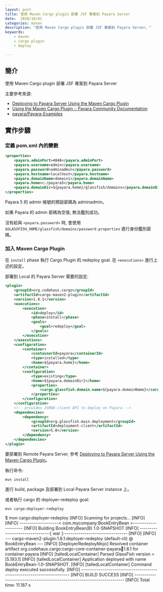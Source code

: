 ```yaml
---
layout: post
title: 使用 Maven Cargo plugin 部署 JSF 專案到 Payara Server
date:  2020/10/01
categories: maven
description: "使用 Maven Cargo plugin 部署 JSF 專案到 Payara Server。"
keywords:
    - maven
    - cargo plugin
    - deploy

---    
```

  
  
## 簡介

使用 Maven Cargo plugin 部署 JSF 專案到 Payara Server

主要參考來源:
- [Deploying to Payara Server Using the Maven Cargo Plugin](https://blog.payara.fish/deploying-to-payara-server-using-the-maven-cargo-plugin)
- [Using the Maven Cargo Plugin :: Payara Community Documentation](https://docs.payara.fish/community/docs/5.2020.4/documentation/user-guides/using-the-maven-cargo-plugin.html)
- [payara/Payara-Examples](https://github.com/payara/Payara-Examples/blob/master/ecosystem/payara-maven/pom.xml)

## 實作步驟

### 定義 pom.xml 內的變數

```xml
<properties>
    <payara.adminPort>4848</payara.adminPort>
    <payara.username>admin</payara.username>
    <payara.password>adminadmin</payara.password>
    <payara.hostname>localhost</payara.hostname>
    <payara.domainName>domain1</payara.domainName>
    <payara.home>c:/payara5</payara.home>
    <payara.domainDir>${payara.home}/glassfish/domains</payara.domainDir>
</properties>
```

Payara 5 的 admin 帳號的預設密碼為 adminadmin。

如果 Payara 的 admin 密碼為空值, 無法鑑別成功。

沒有給與 `<payara.password>` 時, 會使用 `$GLASSFISH_HOME/glassfish/domains/password.properties` 進行身份鑑別密碼。

### 加入 Maven Cargo Plugin


在 `install` phase 執行 Cargo Plugin 的 redeploy goal. 在 `<executions>` 進行上述的設定。

部署到 Local 的 Payara Server 需要的設定:
```xml
<plugin>
    <groupId>org.codehaus.cargo</groupId>
    <artifactId>cargo-maven2-plugin</artifactId>
    <version>1.8.1</version>
    <executions>
        <execution>
            <id>deploy</id>
            <phase>install</phase>
            <goals>
                <goal>redeploy</goal>
            </goals>
        </execution>
    </executions>
    <configuration>
        <container>
            <containerId>payara</containerId>
            <type>installed</type>
            <home>${payara.home}</home>
        </container>
        <configuration>
            <type>existing</type>
            <home>${payara.domainDir}</home>                 
            <properties>
                <cargo.glassfish.domain.name>${payara.domainName}</cargo.glassfish.domain.name>
            </properties>
        </configuration>
    </configuration>
    <!-- provides JSR88 client API to deploy on Payara -->
    <dependencies>
        <dependency>
            <groupId>org.glassfish.main.deployment</groupId>
            <artifactId>deployment-client</artifactId>
            <version>5.0</version>
        </dependency>
    </dependencies>
</plugin>
```

要部署到 Remote Payara Server, 參考 [Deploying to Payara Server Using the Maven Cargo Plugin](https://blog.payara.fish/deploying-to-payara-server-using-the-maven-cargo-plugin)。

執行命令:

```
mvn install
```

進行 build, package 及部署到 Local Payara Server instance 上。

或者執行 cargo 的 deployer-redeploy goal:

```
mvn cargo:deployer-redeploy
```
$ mvn cargo:deployer-redeploy
[INFO] Scanning for projects...
[INFO]
[INFO] --------------------< com.mycompany:BookEntryBean >---------------------
[INFO] Building BookEntryBean(B) 1.0-SNAPSHOT
[INFO] --------------------------------[ war ]---------------------------------
[INFO]
[INFO] --- cargo-maven2-plugin:1.8.1:deployer-redeploy (default-cli) @ BookEntryBean ---
[INFO] [DeployerRedeployMojo] Resolved container artifact org.codehaus.cargo:cargo-core-container-payara:jar:1.8.1 for container payara
[INFO] [talledLocalContainer] Parsed GlassFish version = [5.193.1]
[INFO] [talledLocalContainer] Application deployed with name BookEntryBean-1.0-SNAPSHOT.
[INFO] [talledLocalContainer] Command deploy executed successfully.
[INFO] ------------------------------------------------------------------------
[INFO] BUILD SUCCESS
[INFO] ------------------------------------------------------------------------
[INFO] Total time:  11.187 s
```

```